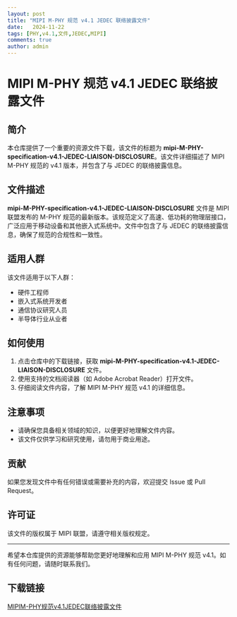```yaml
---
layout: post
title: "MIPI M-PHY 规范 v4.1 JEDEC 联络披露文件"
date:   2024-11-22
tags: [PHY,v4.1,文件,JEDEC,MIPI]
comments: true
author: admin
---
```

# MIPI M-PHY 规范 v4.1 JEDEC 联络披露文件

## 简介

本仓库提供了一个重要的资源文件下载，该文件的标题为 **mipi-M-PHY-specification-v4.1-JEDEC-LIAISON-DISCLOSURE**。该文件详细描述了 MIPI M-PHY 规范的 v4.1 版本，并包含了与 JEDEC 的联络披露信息。

## 文件描述

**mipi-M-PHY-specification-v4.1-JEDEC-LIAISON-DISCLOSURE** 文件是 MIPI 联盟发布的 M-PHY 规范的最新版本。该规范定义了高速、低功耗的物理层接口，广泛应用于移动设备和其他嵌入式系统中。文件中包含了与 JEDEC 的联络披露信息，确保了规范的合规性和一致性。

## 适用人群

该文件适用于以下人群：

- 硬件工程师
- 嵌入式系统开发者
- 通信协议研究人员
- 半导体行业从业者

## 如何使用

1. 点击仓库中的下载链接，获取 **mipi-M-PHY-specification-v4.1-JEDEC-LIAISON-DISCLOSURE** 文件。
2. 使用支持的文档阅读器（如 Adobe Acrobat Reader）打开文件。
3. 仔细阅读文件内容，了解 MIPI M-PHY 规范 v4.1 的详细信息。

## 注意事项

- 请确保您具备相关领域的知识，以便更好地理解文件内容。
- 该文件仅供学习和研究使用，请勿用于商业用途。

## 贡献

如果您发现文件中有任何错误或需要补充的内容，欢迎提交 Issue 或 Pull Request。

## 许可证

该文件的版权属于 MIPI 联盟，请遵守相关版权规定。

---

希望本仓库提供的资源能够帮助您更好地理解和应用 MIPI M-PHY 规范 v4.1。如有任何问题，请随时联系我们。

## 下载链接

[MIPIM-PHY规范v4.1JEDEC联络披露文件](https://pan.quark.cn/s/e3e4813384f4)